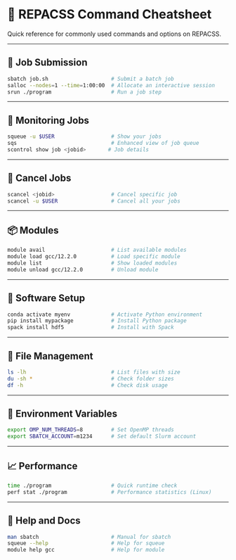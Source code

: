 # 📎 REPACSS Command Cheatsheet

Quick reference for commonly used commands and options on REPACSS.

---

## 🔧 Job Submission

```bash
sbatch job.sh                    # Submit a batch job
salloc --nodes=1 --time=1:00:00  # Allocate an interactive session
srun ./program                   # Run a job step
```

---

## 📡 Monitoring Jobs

```bash
squeue -u $USER                  # Show your jobs
sqs                              # Enhanced view of job queue
scontrol show job <jobid>       # Job details
```

---

## 🚨 Cancel Jobs

```bash
scancel <jobid>                  # Cancel specific job
scancel -u $USER                 # Cancel all your jobs
```

---

## 📦 Modules

```bash
module avail                     # List available modules
module load gcc/12.2.0           # Load specific module
module list                      # Show loaded modules
module unload gcc/12.2.0         # Unload module
```

---

## 🧰 Software Setup

```bash
conda activate myenv             # Activate Python environment
pip install mypackage            # Install Python package
spack install hdf5               # Install with Spack
```

---

## 📁 File Management

```bash
ls -lh                           # List files with size
du -sh *                         # Check folder sizes
df -h                            # Check disk usage
```

---

## 🧪 Environment Variables

```bash
export OMP_NUM_THREADS=8         # Set OpenMP threads
export SBATCH_ACCOUNT=m1234      # Set default Slurm account
```

---

## 📈 Performance

```bash
time ./program                   # Quick runtime check
perf stat ./program              # Performance statistics (Linux)
```

---

## 🧾 Help and Docs

```bash
man sbatch                       # Manual for sbatch
squeue --help                    # Help for squeue
module help gcc                  # Help for module
```
